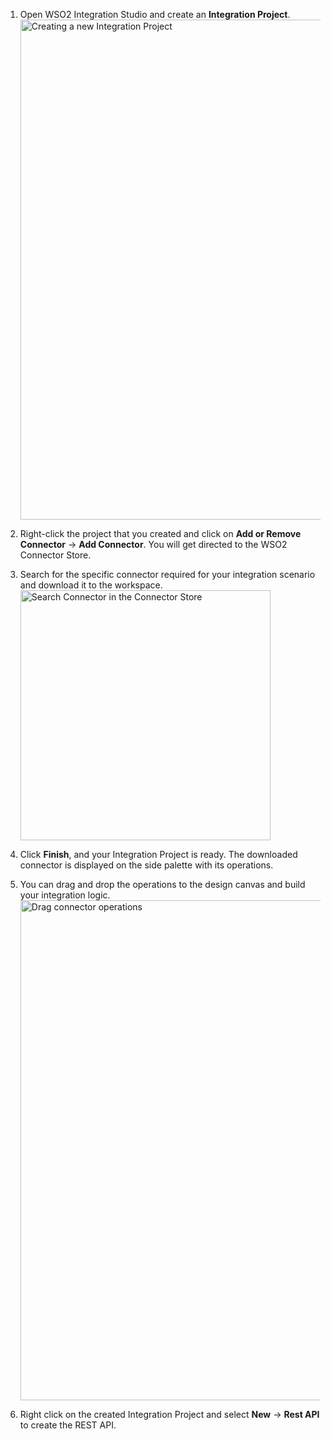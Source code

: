 1. Open WSO2 Integration Studio and create an **Integration Project**.
  <a href="{{base_path}}/assets/img/integrate/new-project/new-integration-project.png"><img src="{{base_path}}/assets/img/integrate/new-project/new-integration-project.png" title="Creating a new Integration Project" width="800" alt="Creating a new Integration Project" /></a>

2. Right-click the project that you created and click on **Add or Remove Connector** -> **Add Connector**. You will get directed to the WSO2 Connector Store.

3. Search for the specific connector required for your integration scenario and download it to the workspace.
  <a href="{{base_path}}/assets/img/integrate/connectors/search-connector.png"><img src="{{base_path}}/assets/img/integrate/connectors/search-connector.png" title="Search Connector in the Connector Store" width="400" alt="Search Connector in the Connector Store" /></a>

4. Click **Finish**, and your Integration Project is ready. The downloaded connector is displayed on the side palette with its operations. 

5. You can drag and drop the operations to the design canvas and build your integration logic.
  <a href="{{base_path}}/assets/img/integrate/connectors/drag-connector-operation.png"><img src="{{base_path}}/assets/img/integrate/connectors/drag-connector-operation.png" title="Drag connector operations" width="800" alt="Drag connector operations" /></a>
  
6. Right click on the created Integration Project and select **New** -> **Rest API** to create the REST API.
